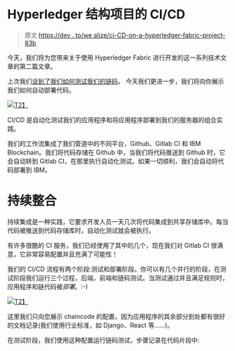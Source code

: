 # Hyperledger 结构项目的 CI/CD

> 原文:[https://dev . to/we alize/ci-CD-on-a-hyperledger-fabric-project-83b](https://dev.to/wealize/ci-cd-on-a-hyperledger-fabric-project-83b)

今天，我们将为您带来关于使用 Hyperledger Fabric 进行开发的这一系列技术文章的第二篇文章。

上次我们[谈到了我们如何测试我们的链码](https://dev.to/javaguirre/testing-chaincode-on-hyperledger-fabric-2j8k)，
今天我们更进一步，我们将向你展示我们如何自动部署代码。

[![](../Images/7f9c9ce634a63deccbaf7532d4e29527.png)T2】](https://i.giphy.com/media/26DNdV3b6dqn1jzR6/giphy.gif)

CI/CD 是自动化测试我们的应用程序和将应用程序部署到我们的服务器的组合实践。

我们的工作流集成了我们管道中的不同平台，Github、Gitlab CI 和 IBM Blockchain。我们将代码存储在 Github 中，当我们将代码推送到 Github 时，它会自动转到 Gitlab CI，在那里执行自动化测试。如果一切顺利，我们会自动将代码部署到 IBM。

# [](#continuous-integration)持续整合

持续集成是一种实践，它要求开发人员一天几次将代码集成到共享存储库中。每当代码被推送到代码存储库时，自动化测试就会被执行。

有许多很酷的 CI 服务，我们已经使用了其中的几个，现在我们对 Gitlab CI 很满意，它非常容易配置并且充满了可能性！

我们的 CI/CD 流程有两个阶段:测试和部署阶段。你可以有几个并行的阶段，在测试阶段我们运行三个过程，后端，前端和链码测试。当测试通过并且满足规则时，应用程序和链代码被*部署*。:-)

[![](../Images/aa730a02d39bd97561eb08f91ddca173.png)T2】](https://i.giphy.com/media/KsCtl2h2RZKso/giphy.gif)

这里我们只向您展示 chaincode 的配置，因为应用程序的其余部分到处都有很好的文档记录(我们使用行业标准，如 Django、React 等……)。

在测试阶段，我们使用这种配置运行链码测试，步骤记录在代码片段中: